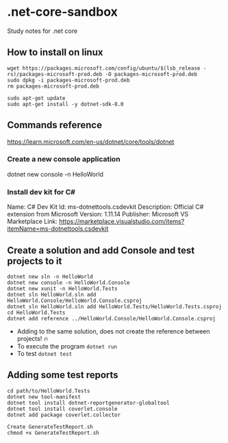 # .net-core-sandbox
Study notes for .net core 

## How to install on linux

```
wget https://packages.microsoft.com/config/ubuntu/$(lsb_release -rs)/packages-microsoft-prod.deb -O packages-microsoft-prod.deb
sudo dpkg -i packages-microsoft-prod.deb
rm packages-microsoft-prod.deb

sudo apt-get update
sudo apt-get install -y dotnet-sdk-8.0
```

## Commands reference

https://learn.microsoft.com/en-us/dotnet/core/tools/dotnet


### Create a new console application

dotnet new console -n HelloWorld

### Install dev kit for C#

Name: C# Dev Kit
Id: ms-dotnettools.csdevkit
Description: Official C# extension from Microsoft
Version: 1.11.14
Publisher: Microsoft
VS Marketplace Link: https://marketplace.visualstudio.com/items?itemName=ms-dotnettools.csdevkit

## Create a solution and add Console and test projects to it

``` 
dotnet new sln -n HelloWorld
dotnet new console -n HelloWorld.Console
dotnet new xunit -n HelloWorld.Tests
dotnet sln HelloWorld.sln add HelloWorld.Console/HelloWorld.Console.csproj
dotnet sln HelloWorld.sln add HelloWorld.Tests/HelloWorld.Tests.csproj
cd HelloWorld.Tests
dotnet add reference ../HelloWorld.Console/HelloWorld.Console.csproj
``` 

- Adding to the same solution, does not create the reference between projects! 🔥 
- To execute the program `dotnet run` 
- To test `dotnet test` 

## Adding some test reports 

```
cd path/to/HelloWorld.Tests
dotnet new tool-manifest
dotnet tool install dotnet-reportgenerator-globaltool
dotnet tool install coverlet.console
dotnet add package coverlet.collector

Create GenerateTestReport.sh
chmod +x GenerateTestReport.sh
``` 
